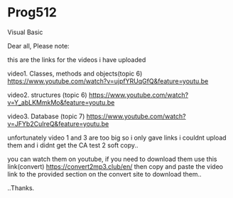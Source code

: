 # Prog512
Visual Basic

Dear all, Please note:

this are the links for the videos i have uploaded

video1. Classes, methods and objects(topic 6)
https://www.youtube.com/watch?v=ujpfYRUqGfQ&feature=youtu.be

video2. structures (topic 6)
https://www.youtube.com/watch?v=Y_abLKMmkMo&feature=youtu.be


video3. Database (topic 7)
https://www.youtube.com/watch?v=JFYb2CuIreQ&feature=youtu.be


unfortunately video 1 and 3 are too big so i only gave links i couldnt upload them and i didnt get the CA test 2 soft copy..

you can watch them on youtube, if you need to download them use this link(convert) https://convert2mp3.club/en/  then copy and paste the video link to the provided section on the convert site to download them..


..Thanks.
